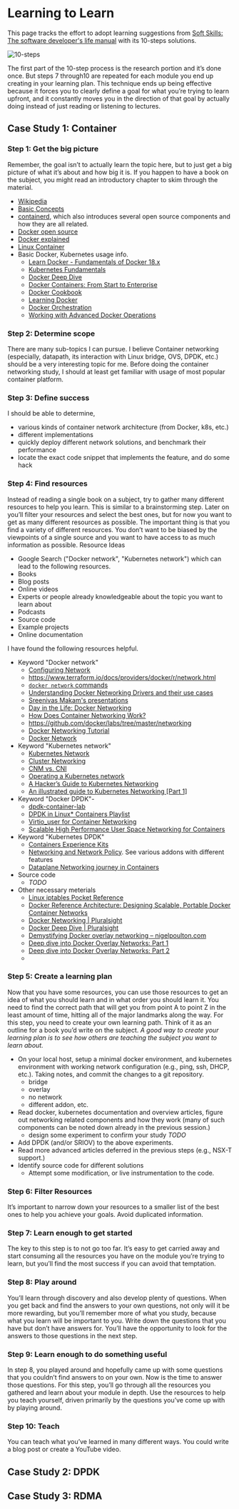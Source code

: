 # Learning to Learn

This page tracks the effort to adopt learning suggestions from [Soft Skills: The software developer's life manual](https://www.safaribooksonline.com/library/view/soft-skills-the/9781617292392/) with its 10-steps solutions.

![10-steps](10-steps.jpg)

The first part of the 10-step process is the research portion and it’s done once. But steps 7 through10 are repeated for each module you end up creating in your learning plan. This technique ends up being effective because it forces you to clearly define a goal for what you’re trying to learn upfront, and it constantly moves you in the direction of that goal by actually doing instead of just reading or listening to lectures.

## Case Study 1: Container
### Step 1: Get the big picture
Remember, the goal isn’t to actually learn the topic here, but to just get a big picture of what it’s about and how big it is. If you happen to have a book on the subject, you might read an introductory chapter to skim through the material. 
- [Wikipedia](https://en.wikipedia.org/wiki/Docker_(software))
- [Basic Concepts](https://www.docker.com/what-container)
- [containerd](https://containerd.io/), which also introduces several open source components and how they are all related.
- [Docker open source](https://www.docker.com/open-source)
- [Docker explained](https://www.redhat.com/en/topics/containers/what-is-docker)
- [Linux Container](https://www.redhat.com/en/topics/containers/whats-a-linux-container)
- Basic Docker, Kubernetes usage info.
  - [Learn Docker - Fundamentals of Docker 18.x](https://www.safaribooksonline.com/library/view/learn-docker-/9781788997027/)
  - [Kubernetes Fundamentals](https://www.safaribooksonline.com/library/view/kubernetes-fundamentals/9781492032144/)
  - [Docker Deep Dive](https://app.pluralsight.com/library/courses/docker-deep-dive/table-of-contents)
  - [Docker Containers: From Start to Enterprise](https://www.safaribooksonline.com/library/view/docker-containers-from/9780134136639/)
  - [Docker Cookbook](https://www.safaribooksonline.com/library/view/docker-cookbook/9781491919705/)
  - [Learning Docker](https://www.safaribooksonline.com/library/view/learning-docker/9781491956885/)
  - [Docker Orchestration](https://www.safaribooksonline.com/library/view/docker-orchestration/9781787122123/)
  - [Working with Advanced Docker Operations](https://www.safaribooksonline.com/library/view/working-with-advanced/9781788471695/)


### Step 2: Determine scope
There are many sub-topics I can pursue. I believe Container networking (especially, datapath, its interaction with Linux bridge, OVS, DPDK, etc.) should be a very interesting topic for me. Before doing the container networking study, I should at least get familiar with usage of most popular container platform.

### Step 3: Define success
I should be able to determine,
- various kinds of container network architecture (from Docker, k8s, etc.)
- different implementations
- quickly deploy different network solutions, and benchmark their performance
- locate the exact code snippet that implements the feature, and do some hack

### Step 4: Find resources
Instead of reading a single book on a subject, try to gather many different resources to help you learn. This is similar to a brainstorming step. Later on you’ll filter your resources and select the best ones, but for now you want to get as many different resources as possible. The important thing is that you find a variety of different resources. You don’t want to be biased by the viewpoints of a single source and you want to have access to as much information as possible. Resource Ideas
- Google Search ("Docker network", "Kubernetes network") which can lead to the following resources.
- Books
- Blog posts
- Online videos
- Experts or people already knowledgeable about the topic you want to learn about
- Podcasts
- Source code
- Example projects
- Online documentation

I have found the following resources helpful.
- Keyword "Docker network"
  - [Configuring Network](https://docs.docker.com/network/)
  - https://www.terraform.io/docs/providers/docker/r/network.html
  - [`docker network` commands](https://docs.docker.com/engine/reference/commandline/network/)
  - [Understanding Docker Networking Drivers and their use cases](https://blog.docker.com/2016/12/understanding-docker-networking-drivers-use-cases/)
  - [Sreenivas Makam's presentations](https://www.slideshare.net/SreenivasMakam/presentations)
  - [Day in the Life: Docker Networking](https://www.youtube.com/watch?v=2vcLgcH_hDI)
  - [How Does Container Networking Work?](https://www.sdxcentral.com/cloud/containers/definitions/how-does-container-networking-work/)
  - https://github.com/docker/labs/tree/master/networking
  - [Docker Networking Tutorial](https://www.youtube.com/watch?v=EWG3d3XCBsg)
  - [Docker Network](https://github.com/docker/libnetwork)
- Keyword "Kubernetes network"
  - [Kubernetes Network](https://kubernetes.io/blog/2016/01/why-kubernetes-doesnt-use-libnetwork/)
  - [Cluster Networking](https://kubernetes.io/docs/concepts/cluster-administration/networking/)
  - [CNM vs. CNI](http://www.nuagenetworks.net/blog/container-networking-standards/)
  - [Operating a Kubernetes network](https://jvns.ca/blog/2017/10/10/operating-a-kubernetes-network/)
  - [A Hacker’s Guide to Kubernetes Networking](https://thenewstack.io/hackers-guide-kubernetes-networking/)
  - [An illustrated guide to Kubernetes Networking \[Part 1\]](https://medium.com/@ApsOps/an-illustrated-guide-to-kubernetes-networking-part-1-d1ede3322727)
- Keyword "Docker DPDK"-
  - [dpdk-container-lab](https://github.com/intel/SDN-NFV-Hands-on-Samples/tree/master/DPDK_in_Containers_Hands-on_Lab/dpdk-container-lab)
  - [DPDK in Linux* Containers Playlist](http://bit.ly/2sWyolg)
  - [Virtio\_user for Container Networking](https://dpdk.org/doc/guides/howto/virtio_user_for_container_networking.html)
  - [Scalable High Performance User Space Networking for Containers](https://dpdksummit.com/Archive/pdf/2016USA/Day02-Session02-Steve%20Liang-DPDKUSASummit2016.pdf)
- Keyword "Kubernetes DPDK"
  - [Containers Experience Kits](https://networkbuilders.intel.com/network-technologies/container-experience-kits)
  - [Networking and Network Policy](https://kubernetes.io/docs/concepts/cluster-administration/addons/). See various addons with different features
  - [Dataplane Networking journey in Containers](https://dpdksummit.com/Archive/pdf/2017Userspace/DPDK-Userspace2017-Day2-13-DPDKUserspace%20Summit20170927.pdf)
- Source code
  - *TODO*
- Other necessary meterials
  - [Linux iptables Pocket Reference](https://www.safaribooksonline.com/library/view/linux-iptables-pocket/9780596801861/)
  - [Docker Reference Architecture: Designing Scalable, Portable Docker Container Networks](http://success.docker.com/article/networking)
  - [Docker Networking | Pluralsight](https://app.pluralsight.com/library/courses/docker-networking/table-of-contents)
  - [Docker Deep Dive | Pluralsight](https://app.pluralsight.com/library/courses/docker-deep-dive-update/table-of-contents)
  - [Demystifying Docker overlay networking – nigelpoulton.com](http://blog.nigelpoulton.com/demystifying-docker-overlay-networking/)
  - [Deep dive into Docker Overlay Networks: Part 1](http://techblog.d2-si.eu/2017/04/25/deep-dive-into-docker-overlay-networks-part-1.html)
  - [Deep dive into Docker Overlay Networks: Part 2](http://techblog.d2-si.eu/2017/05/09/deep-dive-into-docker-overlay-networks-part-2.html)
  - 
### Step 5: Create a learning plan
Now that you have some resources, you can use those resources to get an idea of what you should learn and in what order you should learn it. You need to find the correct path that will get you from point A to point Z in the least amount of time, hitting all of the major landmarks along the way. For this step, you need to create your own learning path. Think of it as an outline for a book you’d write on the subject. _A good way to create your learning plan is to see how others are teaching the subject you want to learn about._
- On your local host, setup a minimal docker environment, and kubernetes environment with working network configuration (e.g., ping, ssh, DHCP, etc.). Taking notes, and commit the changes to a git repository.
  - bridge
  - overlay
  - no network
  - different addon, etc.
- Read docker, kubernetes documentation and overview articles, figure out networking related components and how they work (many of such components can be noted down already in the previous session.)
  - design some experiment to confirm your study *TODO*
- Add DPDK (and/or SRIOV) to the above experiments.
- Read more advanced articles deferred in the previous steps (e.g., NSX-T support.)
- Identify source code for different solutions
  - Attempt some modification, or live instrumentation to the code.

### Step 6: Filter Resources
It’s important to narrow down your resources to a smaller list of the best ones to help you achieve your goals. Avoid duplicated information.
### Step 7: Learn enough to get started
The key to this step is to not go too far. It’s easy to get carried away and start consuming all the resources you have on the module you’re trying to learn, but you’ll find the most success if you can avoid that temptation. 
### Step 8: Play around
You’ll learn through discovery and also develop plenty of questions. When you get back and find the answers to your own questions, not only will it be more rewarding, but you’ll remember more of what you study, because what you learn will be important to you.
Write down the questions that you have but don’t have answers for. You’ll have the opportunity to look for the answers to those questions in the next step.
### Step 9: Learn enough to do something useful
In step 8, you played around and hopefully came up with some questions that you couldn’t find answers to on your own. Now is the time to answer those questions. For this step, you’ll go through all the resources you gathered and learn about your module in depth. Use the resources to help you teach yourself, driven primarily by the questions you’ve come up with by playing around.
### Step 10: Teach
You can teach what you’ve learned in many different ways. You could write a blog post or create a YouTube video. 

## Case Study 2: DPDK


## Case Study 3: RDMA
